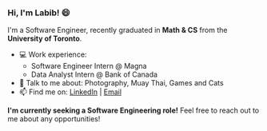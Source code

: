 ### Hi, I'm Labib! 😄

I'm a Software Engineer, recently graduated in **Math & CS** from the **University of Toronto**. 
- 💻 Work experience:
  - Software Engineer Intern @ Magna
  - Data Analyst Intern @ Bank of Canada
- 💬 Talk to me about: Photography, Muay Thai, Games and Cats
- 📫 Find me on: [LinkedIn](https://linkedin.com/in/labibmz) | [Email](mailto:labibmzaman@gmail.com)

**I'm currently seeking a Software Engineering role!** Feel free to reach out to me about any opportunities! 

<!--
**LabibZ/LabibZ** is a ✨ _special_ ✨ repository because its `README.md` (this file) appears on your GitHub profile.

Here are some ideas to get you started:

- 🔭 I’m currently working on ...
- 🌱 I’m currently learning ...
- 👯 I’m looking to collaborate on ...
- 🤔 I’m looking for help with ...
- 💬 Ask me about ...
- 📫 How to reach me: ...
- 😄 Pronouns: ...
- ⚡ Fun fact: ...
-->

